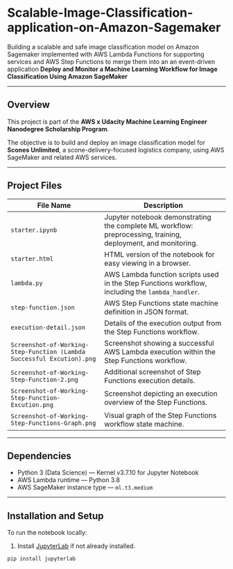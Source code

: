 # Scalable-Image-Classification-application-on-Amazon-Sagemaker
Building a scalable and safe image classification model on Amazon Sagemaker implemented with AWS Lambda Functions for supporting services and AWS Step Functions to merge them into an an event-driven application
**Deploy and Monitor a Machine Learning Workflow for Image Classification Using Amazon SageMaker**

---

## Overview

This project is part of the **AWS x Udacity Machine Learning Engineer Nanodegree Scholarship Program**.

The objective is to build and deploy an image classification model for **Scones Unlimited**, a scone-delivery-focused logistics company, using AWS SageMaker and related AWS services.

---

## Project Files

| File Name                                      | Description                                                                                      |
|-----------------------------------------------|------------------------------------------------------------------------------------------------|
| `starter.ipynb`                               | Jupyter notebook demonstrating the complete ML workflow: preprocessing, training, deployment, and monitoring. |
| `starter.html`                                | HTML version of the notebook for easy viewing in a browser.                                    |
| `lambda.py`                                   | AWS Lambda function scripts used in the Step Functions workflow, including the `lambda_handler`.|
| `step-function.json`                          | AWS Step Functions state machine definition in JSON format.                                    |
| `execution-detail.json`                        | Details of the execution output from the Step Functions workflow.                              |
| `Screenshot-of-Working-Step-Function (Lambda Successful Excution).png` | Screenshot showing a successful AWS Lambda execution within the Step Functions workflow.       |
| `Screenshot-of-Working-Step-Function-2.png`  | Additional screenshot of Step Functions execution details.                                     |
| `Screenshot-of-Working-Step-Function-Excution.png` | Screenshot depicting an execution overview of the Step Functions.                              |
| `Screenshot-of-Working-Step-Functions-Graph.png` | Visual graph of the Step Functions workflow state machine.                                     |

---

## Dependencies

- Python 3 (Data Science) — Kernel v3.7.10 for Jupyter Notebook
- AWS Lambda runtime — Python 3.8
- AWS SageMaker instance type — `ml.t3.medium`

---

## Installation and Setup

To run the notebook locally:

1. Install [JupyterLab](https://jupyter.org/install) if not already installed.

```bash
pip install jupyterlab
